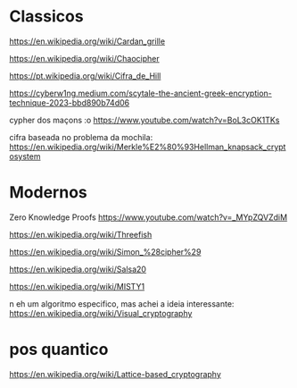 # Classicos

https://en.wikipedia.org/wiki/Cardan_grille

https://en.wikipedia.org/wiki/Chaocipher

https://pt.wikipedia.org/wiki/Cifra_de_Hill

https://cyberw1ng.medium.com/scytale-the-ancient-greek-encryption-technique-2023-bbd890b74d06

cypher dos maçons :o
https://www.youtube.com/watch?v=BoL3cOK1TKs

cifra baseada no problema da mochila:
https://en.wikipedia.org/wiki/Merkle%E2%80%93Hellman_knapsack_cryptosystem

# Modernos

Zero Knowledge Proofs
https://www.youtube.com/watch?v=_MYpZQVZdiM

https://en.wikipedia.org/wiki/Threefish

https://en.wikipedia.org/wiki/Simon_%28cipher%29

https://en.wikipedia.org/wiki/Salsa20

https://en.wikipedia.org/wiki/MISTY1

n eh um algoritmo especifico, mas achei a ideia interessante:
https://en.wikipedia.org/wiki/Visual_cryptography


# pos quantico

https://en.wikipedia.org/wiki/Lattice-based_cryptography
